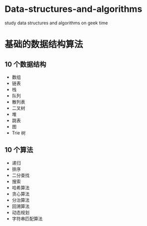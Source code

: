# Data-structures-and-algorithms
study data structures and algorithms on geek time



# 基础的数据结构算法

## 10 个数据结构

* 数组
* 链表
* 栈
* 队列
* 散列表 
* 二叉树
* 堆
* 跳表
* 图
* Trie 树


## 10 个算法

* 递归
* 排序
* 二分查找
* 搜索
* 哈希算法
* 贪心算法
* 分治算法
* 回溯算法
* 动态规划
* 字符串匹配算法








